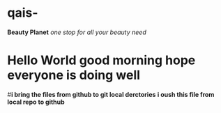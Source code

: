 # qais-
**Beauty Planet** *one stop for all your beauty need* 
# Hello World **good morning hope everyone is doing well**
#**i bring the files from github to git local derctories**
**i oush this file from local repo to github**



